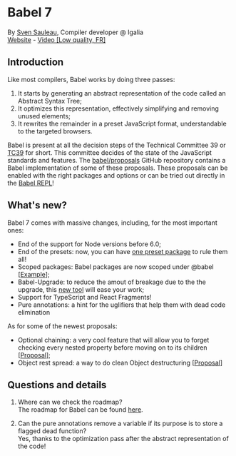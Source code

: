 # Babel 7
By [Sven Sauleau](https://twitter.com/svensauleau), Compiler developer @ Igalia  
[Website](https://sauleau.com/) - [Video \[Low quality, FR\]](https://www.youtube.com/watch?v=xlVK2_VJ07o)

## Introduction

Like most compilers, Babel works by doing three passes:
1. It starts by generating an abstract representation of the code called an Abstract Syntax Tree;
2. It optimizes this representation, effectively simplifying and removing unused elements;
3. It rewrites the remainder in a preset JavaScript format, understandable to the targeted browsers.

Babel is present at all the decision steps of the Technical Committee 39 or [TC39](https://www.ecma-international.org/memento/tc39-rf-tg.htm) for short.
This committee decides of the state of the JavaScript standards and features.
The [babel/proposals](https://github.com/babel/proposals) GitHub repository contains a Babel implementation of some of these proposals.
These proposals can be enabled with the right packages and options or can be tried out directly in the [Babel REPL](https://babeljs.io/repl)!

## What's new?

Babel 7 comes with massive changes, including, for the most important ones:
- End of the support for Node versions before 6.0;
- End of the presets: now, you can have [one preset package](https://babeljs.io/docs/en/v7-migration#yearly-preset-deprecations-blog-2017-12-27-nearing-the-70-releasehtml-deprecated-yearly-presets-eg-babel-preset-es20xx) to rule them all!
- Scoped packages: Babel packages are now scoped under @babel [[Example](https://www.npmjs.com/package/@babel/types)];
- Babel-Upgrade: to reduce the amout of breakage due to the the upgrade, this [new tool](https://github.com/babel/babel-upgrade) will ease your work;
- Support for TypeScript and React Fragments!
- Pure annotations: a hint for the uglifiers that help them with dead code elimination

As for some of the newest proposals:
- Optional chaining: a very cool feature that will allow you to forget checking every nested property before moving on to its children [[Proposal](https://babeljs.io/docs/en/babel-plugin-proposal-optional-chaining)];
- Object rest spread: a way to do clean Object destructuring [[Proposal](https://babeljs.io/docs/en/babel-plugin-proposal-object-rest-spread)]

## Questions and details

1. Where can we check the roadmap?  
The roadmap for Babel can be found [here](https://babeljs.io/docs/en/roadmap).

2. Can the pure annotations remove a variable if its purpose is to store a flagged dead function?  
Yes, thanks to the optimization pass after the abstract representation of the code!
